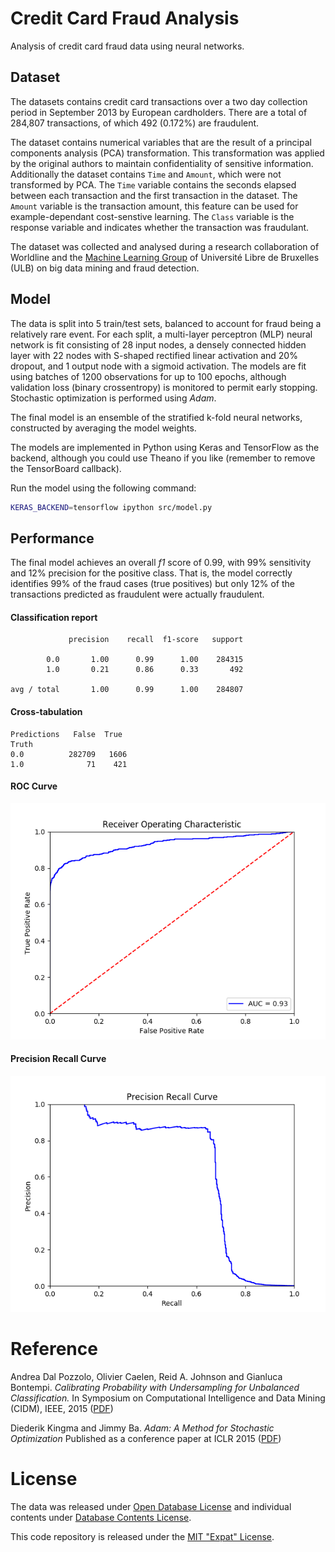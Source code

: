 # Credit Card Fraud Analysis

Analysis of credit card fraud data using neural networks.

## Dataset

The datasets contains credit card transactions over a two day collection period in September 2013 by European cardholders. There are a total of 284,807 transactions, of which 492 (0.172%) are fraudulent.

The dataset contains numerical variables that are the result of a principal components analysis (PCA) transformation. This transformation was applied by the original authors to maintain confidentiality of sensitive information. Additionally the dataset contains `Time` and `Amount`, which were not transformed by PCA. The `Time` variable contains the seconds elapsed between each transaction and the first transaction in the dataset. The `Amount` variable is the transaction amount, this feature can be used for example-dependant cost-senstive learning. The `Class` variable is the response variable and indicates whether the transaction was fraudulant.

The dataset was collected and analysed during a research collaboration of Worldline and the [Machine Learning Group](http://mlg.ulb.ac.be) of Université Libre de Bruxelles (ULB) on big data mining and fraud detection.

## Model

The data is split into 5 train/test sets, balanced to account for fraud being a relatively rare event. For each split, a multi-layer perceptron (MLP) neural network is fit consisting of 28 input nodes, a densely connected hidden layer with 22 nodes with S-shaped rectified linear activation and 20% dropout, and 1 output node with a sigmoid activation. The models are fit using batches of 1200 observations for up to 100 epochs, although validation loss (binary crossentropy) is monitored to permit early stopping. Stochastic optimization is performed using _Adam_.

The final model is an ensemble of the stratified k-fold neural networks, constructed by averaging the model weights.

The models are implemented in Python using Keras and TensorFlow as the backend, although you could use Theano if you like (remember to remove the TensorBoard callback).

Run the model using the following command:

```bash
KERAS_BACKEND=tensorflow ipython src/model.py
```

## Performance

The final model achieves an overall _f1_ score of 0.99, with 99% sensitivity and 12% precision for the positive class. That is, the model correctly identifies 99% of the fraud cases (true positives) but only 12% of the transactions predicted as fraudulent were actually fraudulent.

#### Classification report

```
             precision    recall  f1-score   support

        0.0       1.00      0.99      1.00    284315
        1.0       0.21      0.86      0.33       492

avg / total       1.00      0.99      1.00    284807
```

#### Cross-tabulation

```
Predictions   False  True 
Truth                     
0.0          282709   1606
1.0              71    421
```

#### ROC Curve

![](figs/ROC.png)

#### Precision Recall Curve

![](figs/precision-recall.png)

# Reference

Andrea Dal Pozzolo, Olivier Caelen, Reid A. Johnson and Gianluca Bontempi. *Calibrating Probability with Undersampling for Unbalanced Classification.* In Symposium on Computational Intelligence and Data Mining (CIDM), IEEE, 2015 ([PDF](https://www3.nd.edu/~dial/publications/dalpozzolo2015calibrating.pdf))

Diederik Kingma and Jimmy Ba. *Adam: A Method for Stochastic Optimization* Published as a conference paper at ICLR 2015 ([PDF](https://arxiv.org/pdf/1412.6980v8.pdf))

# License

The data was released under [Open Database License](http://opendatacommons.org/licenses/odbl/1.0/) and individual contents under [Database Contents License](http://opendatacommons.org/licenses/dbcl/1.0/).

This code repository is released under the [MIT "Expat" License](http://choosealicense.com/licenses/mit/).